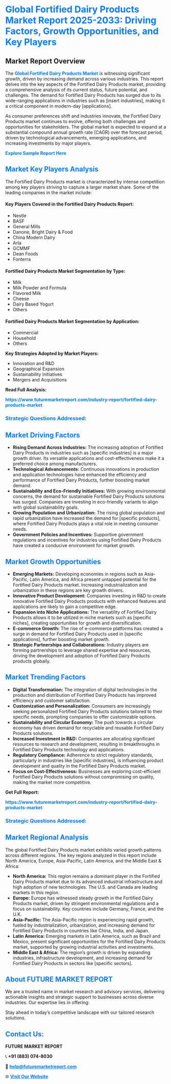 <h1 style="color: #007BFF;">Global Fortified Dairy Products Market Report 2025-2033: Driving Factors, Growth Opportunities, and Key Players</h1>

<section id="overview">
<h2>Market Report Overview</h2>
<p>The <a href="https://www.futuremarketreport.com/industry-report/fortified-dairy-products-market" style="color: #007BFF; text-decoration: none;"><strong>Global Fortified Dairy Products Market</strong></a> is witnessing significant growth, driven by increasing demand across various industries. This report delves into the key aspects of the Fortified Dairy Products market, providing a comprehensive analysis of its current status, future potential, and challenges. The demand for Fortified Dairy Products has surged due to its wide-ranging applications in industries such as [insert industries], making it a critical component in modern-day [applications].</p>
<p>As consumer preferences shift and industries innovate, the Fortified Dairy Products market continues to evolve, offering both challenges and opportunities for stakeholders. The global market is expected to expand at a substantial compound annual growth rate (CAGR) over the forecast period, driven by technological advancements, emerging applications, and increasing investments by major players.</p>
</section>

<section id="overview">
<p><a href="https://www.futuremarketreport.com/request-sample/reportId=54334" style="color: #007BFF; text-decoration: none;"><strong>Explore Sample Report Here</strong></a></p>
</section>

<section id="key-players">
<h2 style="color: #007BFF;">Market Key Players Analysis</h2>
<p>The Fortified Dairy Products market is characterized by intense competition among key players striving to capture a larger market share. Some of the leading companies in the market include:</p>
<h4>Key Players Covered in the Fortified Dairy Products Report:</h4>
<ul><li>Nestle</li><li>BASF</li><li>General Mills</li><li>Danone, Bright Dairy &amp; Food</li><li>China Modern Dairy</li><li>Arla</li><li>GCMMF</li><li>Dean Foods</li><li>Fonterra</li></ul>
<h4>Fortified Dairy Products Market Segmentation by Type:</h4>
<ul><li>Milk</li><li>Milk Powder and Formula</li><li>Flavored Milk</li><li>Cheese</li><li>Dairy Based Yogurt</li><li>Others</li></ul>

<h4>Fortified Dairy Products Market Segmentation by Application:</h4>
<ul><li>Commercial</li><li>Household</li><li>Others</li></ul>
<p><strong>Key Strategies Adopted by Market Players:</strong></p>
<ul>
<li>Innovation and R&D</li>
<li>Geographical Expansion</li>
<li>Sustainability Initiatives</li>
<li>Mergers and Acquisitions</li>
</ul>
</section>

<section>
<p><strong>Read Full Analysis: </strong></p><a href="https://www.futuremarketreport.com/industry-report/fortified-dairy-products-market" style="color: #007BFF; text-decoration: none;"><strong>https://www.futuremarketreport.com/industry-report/fortified-dairy-products-market</strong></a>
<h3 style="color: #007BFF;">Strategic Questions Addressed:</h3>
</section>

<section id="driving-factors">
<h2 style="color: #007BFF;">Market Driving Factors</h2>
<ul>
<li><strong>Rising Demand Across Industries:</strong> The increasing adoption of Fortified Dairy Products in industries such as [specific industries] is a major growth driver. Its versatile applications and cost-effectiveness make it a preferred choice among manufacturers.</li>
<li><strong>Technological Advancements:</strong> Continuous innovations in production and application technologies have enhanced the efficiency and performance of Fortified Dairy Products, further boosting market demand.</li>
<li><strong>Sustainability and Eco-Friendly Initiatives:</strong> With growing environmental concerns, the demand for sustainable Fortified Dairy Products solutions has surged. Companies are investing in eco-friendly variants to align with global sustainability goals.</li>
<li><strong>Growing Population and Urbanization:</strong> The rising global population and rapid urbanization have increased the demand for [specific products], where Fortified Dairy Products plays a vital role in meeting consumer needs.</li>
<li><strong>Government Policies and Incentives:</strong> Supportive government regulations and incentives for industries using Fortified Dairy Products have created a conducive environment for market growth.</li>
</ul>
</section>

<section id="growth-opportunities">
<h2 style="color: #007BFF;">Market Growth Opportunities</h2>
<ul>
<li><strong>Emerging Markets:</strong> Developing economies in regions such as Asia-Pacific, Latin America, and Africa present untapped potential for the Fortified Dairy Products market. Increasing industrialization and urbanization in these regions are key growth drivers.</li>
<li><strong>Innovative Product Development:</strong> Companies investing in R&D to create innovative Fortified Dairy Products products with enhanced features and applications are likely to gain a competitive edge.</li>
<li><strong>Expansion into Niche Applications:</strong> The versatility of Fortified Dairy Products allows it to be utilized in niche markets such as [specific niches], creating opportunities for growth and diversification.</li>
<li><strong>E-commerce Growth:</strong> The rise of e-commerce platforms has created a surge in demand for Fortified Dairy Products used in [specific applications], further boosting market growth.</li>
<li><strong>Strategic Partnerships and Collaborations:</strong> Industry players are forming partnerships to leverage shared expertise and resources, driving the development and adoption of Fortified Dairy Products products globally.</li>
</ul>
</section>

<section id="trending-factors">
<h2 style="color: #007BFF;">Market Trending Factors</h2>
<ul>
<li><strong>Digital Transformation:</strong> The integration of digital technologies in the production and distribution of Fortified Dairy Products has improved efficiency and customer satisfaction.</li>
<li><strong>Customization and Personalization:</strong> Consumers are increasingly seeking personalized Fortified Dairy Products solutions tailored to their specific needs, prompting companies to offer customizable options.</li>
<li><strong>Sustainability and Circular Economy:</strong> The push towards a circular economy has driven demand for recyclable and reusable Fortified Dairy Products solutions.</li>
<li><strong>Increased Investment in R&D:</strong> Companies are allocating significant resources to research and development, resulting in breakthroughs in Fortified Dairy Products technology and applications.</li>
<li><strong>Regulatory Compliance:</strong> Adherence to strict regulatory standards, particularly in industries like [specific industries], is influencing product development and quality in the Fortified Dairy Products market.</li>
<li><strong>Focus on Cost-Effectiveness:</strong> Businesses are exploring cost-efficient Fortified Dairy Products solutions without compromising on quality, making the market more competitive.</li>
</ul>
</section>

<section>
<p><strong>Get Full Report: </strong></p><a href="https://www.futuremarketreport.com/industry-report/fortified-dairy-products-market" style="color: #007BFF; text-decoration: none;"><strong>https://www.futuremarketreport.com/industry-report/fortified-dairy-products-market</strong></a>
<h3 style="color: #007BFF;">Strategic Questions Addressed:</h3>
</section>


<section id="regional-analysis">
<h2 style="color: #007BFF;">Market Regional Analysis</h2>
<p>The global Fortified Dairy Products market exhibits varied growth patterns across different regions. The key regions analyzed in this report include North America, Europe, Asia-Pacific, Latin America, and the Middle East & Africa:</p>
<ul>
<li><strong>North America:</strong> This region remains a dominant player in the Fortified Dairy Products market due to its advanced industrial infrastructure and high adoption of new technologies. The U.S. and Canada are leading markets in this region.</li>
<li><strong>Europe:</strong> Europe has witnessed steady growth in the Fortified Dairy Products market, driven by stringent environmental regulations and a focus on sustainability. Key countries include Germany, France, and the U.K.</li>
<li><strong>Asia-Pacific:</strong> The Asia-Pacific region is experiencing rapid growth, fueled by industrialization, urbanization, and increasing demand for Fortified Dairy Products in countries like China, India, and Japan.</li>
<li><strong>Latin America:</strong> Emerging markets in Latin America, such as Brazil and Mexico, present significant opportunities for the Fortified Dairy Products market, supported by growing industrial activities and investments.</li>
<li><strong>Middle East & Africa:</strong> The region’s growth is driven by expanding industries, infrastructure development, and increasing demand for Fortified Dairy Products in sectors like [specific sectors].</li>
</ul>
</section>

<footer>
<h2 style="color: #007BFF;">About FUTURE MARKET REPORT</h2>
<p>We are a trusted name in market research and advisory services, delivering actionable insights and strategic support to businesses across diverse industries. Our expertise lies in offering:</p>

<p>Stay ahead in today’s competitive landscape with our tailored research solutions.</p>

<h2 style="color: #007BFF;">Contact Us:</h2>
<p><strong>FUTURE MARKET REPORT</strong></p>
<p>📞 <strong>+91 (883) 074-8030</strong></p>
<p>📧 <strong><a href="mailto:help@futuremarketreport.com" style="color: #007BFF;">help@futuremarketreport.com</a></strong></p>
<p>🌐 <strong><a href="https://www.futuremarketreport.com/" style="color: #007BFF;">Visit Our Website</a></strong></p>
</footer>